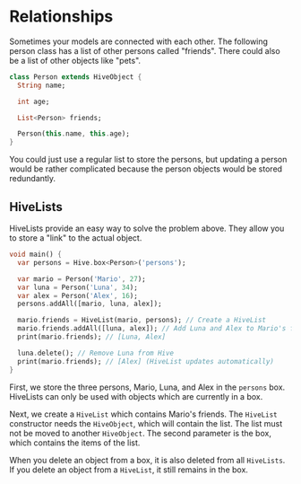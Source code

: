 # Relationships

Sometimes your models are connected with each other. The following person class has a list of other persons called "friends". There could also be a list of other objects like "pets".

```dart
class Person extends HiveObject {
  String name;

  int age;

  List<Person> friends;

  Person(this.name, this.age);
}
```

You could just use a regular list to store the persons, but updating a person would be rather complicated because the person objects would be stored redundantly.

## HiveLists

HiveLists provide an easy way to solve the problem above. They allow you to store a "link" to the actual object.

```dart
void main() {
  var persons = Hive.box<Person>('persons');

  var mario = Person('Mario', 27);
  var luna = Person('Luna', 34);
  var alex = Person('Alex', 16);
  persons.addAll([mario, luna, alex]);

  mario.friends = HiveList(mario, persons); // Create a HiveList
  mario.friends.addAll([luna, alex]); // Add Luna and Alex to Mario's friends
  print(mario.friends); // [Luna, Alex]

  luna.delete(); // Remove Luna from Hive
  print(mario.friends); // [Alex] (HiveList updates automatically)
}
```

First, we store the three persons, Mario, Luna, and Alex in the `persons` box. HiveLists can only be used with objects which are currently in a box.

Next, we create a `HiveList` which contains Mario's friends. The `HiveList` constructor needs the `HiveObject`, which will contain the list. The list must not be moved to another `HiveObject`. The second parameter is the box, which contains the items of the list.

When you delete an object from a box, it is also deleted from all `HiveLists`. If you delete an object from a `HiveList`, it still remains in the box.

